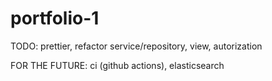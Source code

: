 # portfolio-1

TODO: prettier, refactor service/repository, view, autorization

FOR THE FUTURE: ci (github actions), elasticsearch
